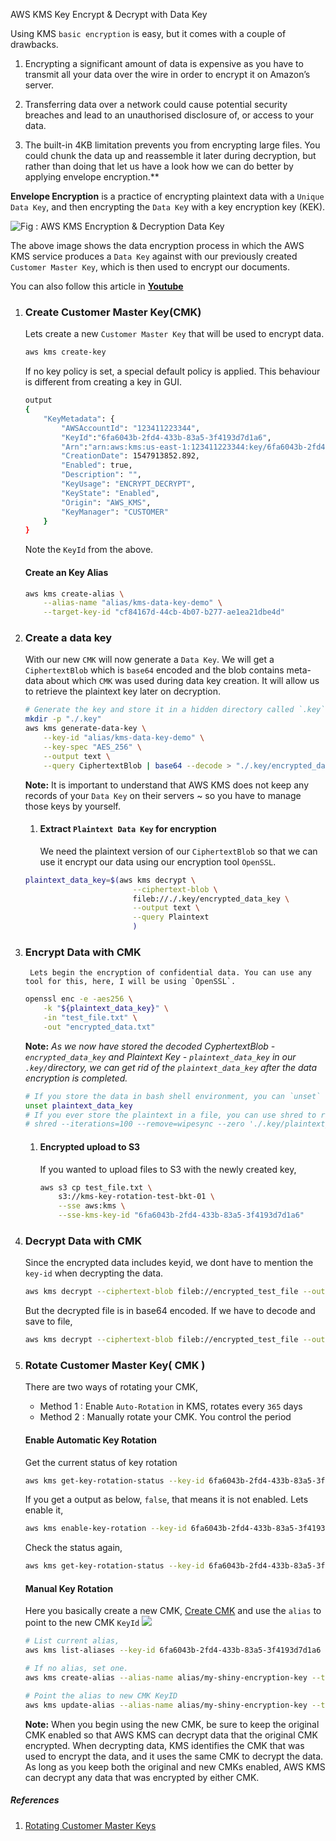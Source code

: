 AWS KMS Key Encrypt & Decrypt with Data Key

Using KMS `basic encryption` is easy, but it comes with a couple of drawbacks. 

1. Encrypting a significant amount of data is expensive as you have to 
    transmit all your data over the wire in order to encrypt it on Amazon’s server.
    
1. Transferring data over a network could cause potential security breaches and lead to an unauthorised disclosure of, or access to your data.

1. The built-in 4KB limitation prevents you from encrypting large files. You could chunk the data up and reassemble it later during decryption, but rather than doing that let us have a look how we can do better by applying envelope encryption.**

**Envelope Encryption** is a practice of encrypting plaintext data with a `Unique Data Key`, and then encrypting the `Data Ke`y with a key encryption key (KEK).

![Fig : AWS KMS Encryption & Decryption Data Key](https://raw.githubusercontent.com/miztiik/serverless-kms-key-rotator/master/images/01_aws_kms_envelope_encryption_data_key.png)

The above image shows the data encryption process in which the AWS KMS service produces a `Data Key` against with our previously created `Customer Master Key`, which is then used to encrypt our documents.

You can also follow this article in **[Youtube](https://www.youtube.com/watch?v=U5nDPagdLPk&t=0s&list=PLxzKY3wu0_FKok5gI1v4g4S-g-PLaW9YD&index=23)**

1. ### Create Customer Master Key(CMK)
    Lets create a new `Customer Master Key` that will be  used to encrypt data.
    ```sh
    aws kms create-key
    ```
    If no key policy is set, a special default policy is applied. This behaviour is different from creating a key in GUI.
    ```sh
    output
    {
        "KeyMetadata": {
            "AWSAccountId": "123411223344",
            "KeyId":"6fa6043b-2fd4-433b-83a5-3f4193d7d1a6",
            "Arn":"arn:aws:kms:us-east-1:123411223344:key/6fa6043b-2fd4-433b-83a5-3f4193d7d1a6",
            "CreationDate": 1547913852.892,
            "Enabled": true,
            "Description": "",
            "KeyUsage": "ENCRYPT_DECRYPT",
            "KeyState": "Enabled",
            "Origin": "AWS_KMS",
            "KeyManager": "CUSTOMER"
        }
    }
    ```
    Note the `KeyId` from the above.

    #### Create an Key Alias
    ```sh
    aws kms create-alias \
        --alias-name "alias/kms-data-key-demo" \
        --target-key-id "cf84167d-44cb-4b07-b277-ae1ea21dbe4d"
    ```

1. ### Create a data key
    With our new `CMK` will now generate a `Data Key`. We will get a `CiphertextBlob` which is `base64` encoded and the blob contains meta-data about which `CMK` was used during data key creation. It will allow us to retrieve the plaintext key later on decryption. 
    ```sh
    # Generate the key and store it in a hidden directory called `.key`
    mkdir -p "./.key"
    aws kms generate-data-key \
        --key-id "alias/kms-data-key-demo" \
        --key-spec "AES_256" \
        --output text \
        --query CiphertextBlob | base64 --decode > "./.key/encrypted_data_key"
    ```
    **Note:** It is important to understand that AWS KMS does not keep any records of your `Data Key` on their servers ~ so you have to manage those keys by yourself.

    1. #### Extract `Plaintext Data Key` for encryption
        We need the plaintext version of our `CiphertextBlob` so that we can use it encrypt our data using our encryption tool `OpenSSL`.
    
    ```sh
    plaintext_data_key=$(aws kms decrypt \
                            --ciphertext-blob \
                            fileb://./.key/encrypted_data_key \
                            --output text \
                            --query Plaintext
                            )
    ```

1. ### Encrypt Data with CMK
        Lets begin the encryption of confidential data. You can use any tool for this, here, I will be using `OpenSSL`.
    ```sh  
    openssl enc -e -aes256 \
        -k "${plaintext_data_key}" \
        -in "test_file.txt" \
        -out "encrypted_data.txt"
    ```
    **Note:** _As we now have stored the decoded CyphertextBlob - `encrypted_data_key` and Plaintext Key - `plaintext_data_key` in our `.key/`directory, we can get rid of the `plaintext_data_key` after the data encryption is completed._

    ```sh
    # If you store the data in bash shell environment, you can `unset` the variable from memory.
    unset plaintext_data_key
    # If you ever store the plaintext in a file, you can use shred to remove it.
    # shred --iterations=100 --remove=wipesync --zero './.key/plaintext_data_key'
    ```

    1. #### Encrypted upload to S3
        If you wanted to upload files to S3 with the newly created key,
        ```sh
        aws s3 cp test_file.txt \
            s3://kms-key-rotation-test-bkt-01 \
            --sse aws:kms \
            --sse-kms-key-id "6fa6043b-2fd4-433b-83a5-3f4193d7d1a6"
        ```

1. ### Decrypt Data with CMK
    Since the encrypted data includes keyid, we dont have to mention the `key-id` when decrypting the data.

    ```sh
    aws kms decrypt --ciphertext-blob fileb://encrypted_test_file --output text --query Plaintext
    ```
    But the decrypted file is in base64 encoded. If we have to decode and save to file,
    ```sh
    aws kms decrypt --ciphertext-blob fileb://encrypted_test_file --output text --query Plaintext | base64 --decode > decrypted_test_file.txt
    ```

1. ### Rotate Customer Master Key( CMK )
    There are two ways of rotating your CMK,
    - Method 1 : Enable `Auto-Rotation` in KMS, rotates every `365` days
    - Method 2 : Manually rotate your CMK. You control the period

    #### Enable Automatic Key Rotation
    Get the current status of key rotation
    ```sh
    aws kms get-key-rotation-status --key-id 6fa6043b-2fd4-433b-83a5-3f4193d7d1a6
    ```
    If you get a output as below, `false`, that means it is not enabled. Lets enable it,
    ```sh
    aws kms enable-key-rotation --key-id 6fa6043b-2fd4-433b-83a5-3f4193d7d1a6
    ```
    Check the status again,
    ```sh
    aws kms get-key-rotation-status --key-id 6fa6043b-2fd4-433b-83a5-3f4193d7d1a6
    ```
    
    #### Manual Key Rotation
    Here you basically create a new CMK, [Create CMK](#create-cmk) and use the `alias` to point to the new CMK `KeyId`
    ![](https://docs.aws.amazon.com/kms/latest/developerguide/images/key-rotation-manual.png)
    
    ```sh
    # List current alias,
    aws kms list-aliases --key-id 6fa6043b-2fd4-433b-83a5-3f4193d7d1a6
    
    # If no alias, set one.
    aws kms create-alias --alias-name alias/my-shiny-encryption-key --target-key-id 6fa6043b-2fd4-433b-83a5-3f4193d7d1a6

    # Point the alias to new CMK KeyID
    aws kms update-alias --alias-name alias/my-shiny-encryption-key --target-key-id 0987dcba-09fe-87dc-65ba-ab0987654321
    ```
    **Note:** When you begin using the new CMK, be sure to keep the original CMK enabled so that AWS KMS can decrypt data that the original CMK encrypted. When decrypting data, KMS identifies the CMK that was used to encrypt the data, and it uses the same CMK to decrypt the data. As long as you keep both the original and new CMKs enabled, AWS KMS can decrypt any data that was encrypted by either CMK.

##### References
1. [Rotating Customer Master Keys](https://docs.aws.amazon.com/kms/latest/developerguide/rotate-keys.html#rotate-keys-manually)